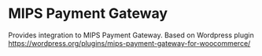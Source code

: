 # MIPS Payment Gateway

Provides integration to  MIPS Payment Gateway. Based on Wordpress plugin https://wordpress.org/plugins/mips-payment-gateway-for-woocommerce/